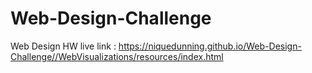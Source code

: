 # Web-Design-Challenge
Web Design HW
live link : https://niquedunning.github.io/Web-Design-Challenge//WebVisualizations/resources/index.html
